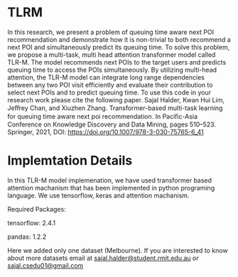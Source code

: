 # TLRM
In this research, we present a problem of queuing time aware next POI recommendation and demonstrate how it is non-trivial to both recommend a next POI and simultaneously predict its queuing time. To solve this problem, we propose a multi-task, multi head attention transformer model called TLR-M. The model recommends next POIs to the target users and predicts queuing time to access the POIs simultaneously. By utilizing multi-head attention, the TLR-M model can integrate long range dependencies between any two POI visit efficiently and evaluate their contribution to select next POIs and to predict queuing time.  To use this code in your research work please cite the following paper.  Sajal Halder, Kwan Hui Lim, Jeﬀrey Chan, and Xiuzhen Zhang. Transformer-based multi-task learning for queuing time aware next poi recommendation. In Paciﬁc-Asia Conference on Knowledge Discovery and Data Mining, pages 510–523. Springer, 2021, DOI: https://doi.org/10.1007/978-3-030-75765-6_41


# Implemtation Details
In this TLR-M model implemenation, we have used transformer based attention machanism that has been implemented in python programing language. We use tensorflow, keras and attention machanism. 

Required Packages:

tensorflow: 2.4.1

pandas: 1.2.2

Here we added only one dataset (Melbourne). If you are interested to know about more datasets email at sajal.halder@student.rmit.edu.au or sajal.csedu01@gmail.com
